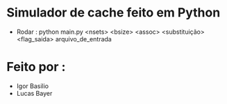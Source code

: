 # Simulador de cache feito em Python

- Rodar : python main.py \<nsets\> \<bsize\> \<assoc\> \<substituição\> \<flag_saida\> arquivo_de_entrada

# Feito por : 
- Igor Basilio
- Lucas Bayer
